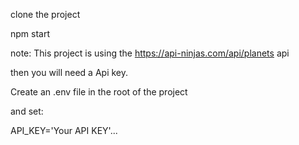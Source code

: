 clone the project 


npm start


note: This project is using the https://api-ninjas.com/api/planets api

then you will need a Api key.

Create an .env file in the root of the project

and set:

API_KEY='Your API KEY'...
